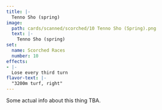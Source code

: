 ```yaml
---
title: |-
  Tenno Sho (spring)
image: 
  path: cards/scanned/scorched/10 Tenno Sho (Spring).png
  text: |-
    Tenno Sho (spring)
set:
  name: Scorched Races
  number: 10
effects: 
- |-
  Lose every third turn
flavor-text: |-
  "3200m turf, right"
---
```

Some actual info about this thing TBA.
